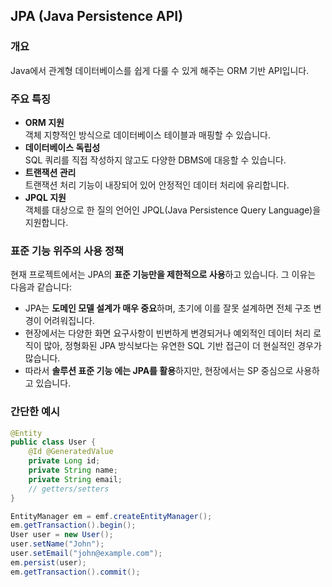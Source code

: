 ## JPA (Java Persistence API)

### 개요

Java에서 관계형 데이터베이스를 쉽게 다룰 수 있게 해주는 ORM 기반 API입니다.

### 주요 특징

- **ORM 지원**  
  객체 지향적인 방식으로 데이터베이스 테이블과 매핑할 수 있습니다.
- **데이터베이스 독립성**  
  SQL 쿼리를 직접 작성하지 않고도 다양한 DBMS에 대응할 수 있습니다.
- **트랜잭션 관리**  
  트랜잭션 처리 기능이 내장되어 있어 안정적인 데이터 처리에 유리합니다.
- **JPQL 지원**  
  객체를 대상으로 한 질의 언어인 JPQL(Java Persistence Query Language)을 지원합니다.

### 표준 기능 위주의 사용 정책

현재 프로젝트에서는 JPA의 **표준 기능만을 제한적으로 사용**하고 있습니다. 그 이유는 다음과 같습니다:

- JPA는 **도메인 모델 설계가 매우 중요**하며, 초기에 이를 잘못 설계하면 전체 구조 변경이 어려워집니다.
- 현장에서는 다양한 화면 요구사항이 빈번하게 변경되거나 예외적인 데이터 처리 로직이 많아, 정형화된 JPA 방식보다는 유연한 SQL 기반 접근이 더 현실적인 경우가 많습니다.
- 따라서 **솔루션 표준 기능 에는 JPA를 활용**하지만, 현장에서는 SP 중심으로 사용하고 있습니다. 

### 간단한 예시

```java
@Entity
public class User {
    @Id @GeneratedValue
    private Long id;
    private String name;
    private String email;
    // getters/setters
}
```

```java
EntityManager em = emf.createEntityManager();
em.getTransaction().begin();
User user = new User();
user.setName("John");
user.setEmail("john@example.com");
em.persist(user);
em.getTransaction().commit();
```
